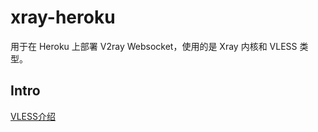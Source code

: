 # xray-heroku
用于在 Heroku 上部署 V2ray Websocket，使用的是 Xray 内核和 VLESS 类型。

## Intro

[VLESS介绍](https://www.v2fly.org/config/protocols/vless.html)

